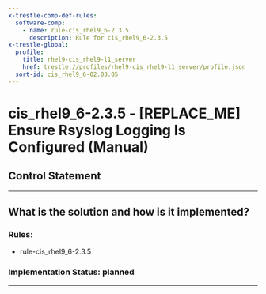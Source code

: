 ```yaml
---
x-trestle-comp-def-rules:
  software-comp:
    - name: rule-cis_rhel9_6-2.3.5
      description: Rule for cis_rhel9_6-2.3.5
x-trestle-global:
  profile:
    title: rhel9-cis_rhel9-l1_server
    href: trestle://profiles/rhel9-cis_rhel9-l1_server/profile.json
  sort-id: cis_rhel9_6-02.03.05
---
```


# cis_rhel9_6-2.3.5 - \[REPLACE_ME\] Ensure Rsyslog Logging Is Configured (Manual)

## Control Statement

______________________________________________________________________

## What is the solution and how is it implemented?

<!-- For implementation status enter one of: implemented, partial, planned, alternative, not-applicable -->

<!-- Note that the list of rules under ### Rules: is read-only and changes will not be captured after assembly to JSON -->

<!-- Add control implementation description here for control: cis_rhel9_6-2.3.5 -->

### Rules:

  - rule-cis_rhel9_6-2.3.5

### Implementation Status: planned

______________________________________________________________________
